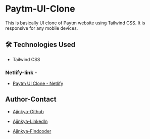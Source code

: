 # Paytm-UI-Clone

This is basically UI clone of Paytm website using Tailwind CSS.
It is responsive for any mobile devices.

## 🛠 Technologies Used

- Tailwind CSS

### Netlify-link -

- [Paytm UI Clone - Netlify](https://ajinkya-paytm.netlify.app)

## Author-Contact

- [Ajinkya-Github](https://github.com/AjinkyaVeer007)

- [Ajinkya-LinkedIn](https://www.linkedin.com/in/ajinkya-veer-0ba100238/)

- [Ajinkya-Findcoder](https://www.findcoder.io/u/ajinkya_veer)
